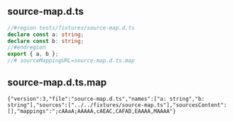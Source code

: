 ## source-map.d.ts

```ts
//#region tests/fixtures/source-map.d.ts
declare const a: string;
declare const b: string;
//#endregion
export { a, b };
//# sourceMappingURL=source-map.d.ts.map
```

## source-map.d.ts.map

```map
{"version":3,"file":"source-map.d.ts","names":["a: string","b: string"],"sources":["../../fixtures/source-map.ts"],"sourcesContent":[],"mappings":";cAAaA;AAAAA,cAEAC,CAFAD,EAAAA,MAAAA"}
```
